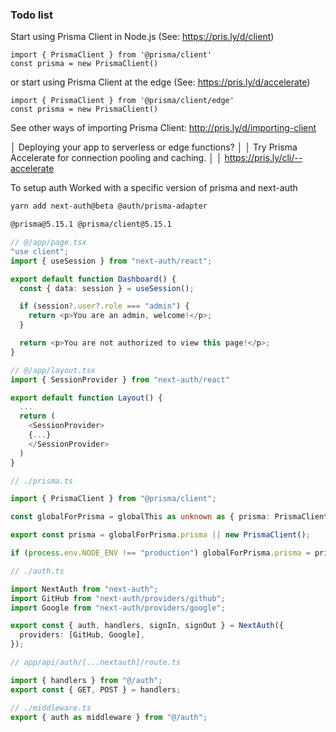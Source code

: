 ### Todo list

Start using Prisma Client in Node.js (See: https://pris.ly/d/client)

```
import { PrismaClient } from '@prisma/client'
const prisma = new PrismaClient()
```

or start using Prisma Client at the edge (See: https://pris.ly/d/accelerate)

```
import { PrismaClient } from '@prisma/client/edge'
const prisma = new PrismaClient()
```

See other ways of importing Prisma Client: http://pris.ly/d/importing-client

│ Deploying your app to serverless or edge functions? │
│ Try Prisma Accelerate for connection pooling and caching. │
│ https://pris.ly/cli/--accelerate

To setup auth
Worked with a specific version of prisma and next-auth

```bash
yarn add next-auth@beta @auth/prisma-adapter

@prisma@5.15.1 @prisma/client@5.15.1

```

```typescript
// @/app/page.tsx
"use client";
import { useSession } from "next-auth/react";

export default function Dashboard() {
  const { data: session } = useSession();

  if (session?.user?.role === "admin") {
    return <p>You are an admin, welcome!</p>;
  }

  return <p>You are not authorized to view this page!</p>;
}
```

```typescript
// @/app/layout.tsx
import { SessionProvider } from "next-auth/react"

export default function Layout() {
  ...
  return (
    <SessionProvider>
    {...}
    </SessionProvider>
  )
}
```

```typescript
// ./prisma.ts

import { PrismaClient } from "@prisma/client";

const globalForPrisma = globalThis as unknown as { prisma: PrismaClient };

export const prisma = globalForPrisma.prisma || new PrismaClient();

if (process.env.NODE_ENV !== "production") globalForPrisma.prisma = prisma;
```

```typescript
// ./auth.ts

import NextAuth from "next-auth";
import GitHub from "next-auth/providers/github";
import Google from "next-auth/providers/google";

export const { auth, handlers, signIn, signOut } = NextAuth({
  providers: [GitHub, Google],
});
```

```typescript
// app/api/auth/[...nextauth]/route.ts

import { handlers } from "@/auth";
export const { GET, POST } = handlers;
```

```typescript
// ./middleware.ts
export { auth as middleware } from "@/auth";
```
